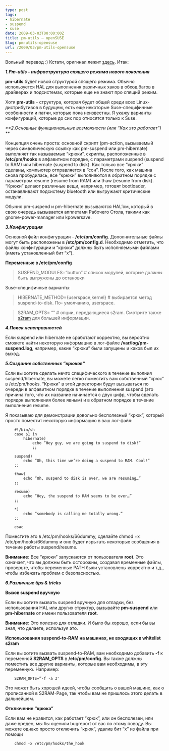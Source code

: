 ```yaml
---
type: post
tags:
- hibernate
- suspend
- suse
date: 2009-03-03T00:00:00Z
title: pm-utils — openSUSE
Slug: pm-utils-opensuse
url: /2009/03/pm-utils-opensuse
---
```


Вольный перевод :) Кстати, оригинал лежит [здесь](http://en.opensuse.org/Pm-utils_10.2). Итак:

_**1.Pm-utils - инфраструктура спящего режима нового поколения**_

**pm-utils** будет новой структурой спящего режима. Обычно используется HAL для выполнения различных хаков в обход багов в драйверах и подсистемах, которые еще не знают про спящий режим.

Хотя **pm-utils** - структура, которая будет общей среди всех Linux-дистрибутивов в будущем, есть еще некоторые Suse-специфичные особенности и
патчи, которые пока неизвестны. Я укажу варианты конфигураций, которые до сих
пор относятся только к Suse.

_**2.Основные функциональные возможности (или “Как это работает”) **_

Концепция очень проста: основной скрипт (pm-action, вызываемый через
символическую ссылку как pm-suspend или pm-hibernate) выполняет так называемые
“крюки”, скрипты, расположенные в **/etc/pm/hooks** в алфавитном порядке, с
параметрами suspend (suspend to RAM) или hibernate (suspend to disk). Как
только все “крюки” сделаны, компьютер отправляется в “сон”. После того, как
машина снова пробудилась, все “крюки” выполняются в обратном порядке с
параметром resume (resume from RAM) или thaw (resume from disk). “Крюки”
делают различные вещи, например, готовят bootloader, останавливают подсистему
bluetooth или выгружают критические модули.

Обычно pm-suspend и pm-hibernate вызываются HAL’ом, который в свою очередь
вызывается апплетами Рабочего Стола, такими как gnome-power-manager или
kpowersave.

_**3.Конфигурация**_

Основной файл конфигурации - **/etc/pm/config**. Дополнительные файлы могут
быть расположены в **/etc/pm/config.d**. Необходимо отметить, что файлы
конфигурации и “крюки” должны быть исполняемыми файлами (иметь установленный
бит “x”).

**Переменные в /etc/pm/config**

> SUSPEND_MODULES=”button” # список модулей, которые должны быть выгружены до
остановки

Suse-специфичные варианты:

> HIBERNATE_METHOD={userspace,kernel} # выбирается метод suspend-to-disk. По-
умолчанию, userspace.

>

> S2RAM_OPTS= “” # опции, передающиеся s2ram. Смотрите также
[s2ram](http://en.opensuse.org/S2ram) для большей информации.

_**4.Поиск неисправностей**_

Если suspend или hibernate не сработают корректно, вы вероятно сможете найти
некоторую информацию в лог-файле **/var/log/pm-suspend.log**, например, какие
“крюки” были запущены и каков был их выход.

_**5.Создание собственных “крюков”**_

Если вы хотите сделать нечто специфического в течение выполния
suspend/hibernate, вы можете легко поместить вам собственный “крюк” в
/etc/pm/hooks. “Крюки” в этой директории будут вызываться по очереди в
алфавитном порядке в течение выполнения suspend (это причина того, что их
название начинается с двух цифр, чтобы сделать порядок выполнения более явным)
и в обратном порядке в течение выполнения resume.

Я показываю для демонстрации довольно бесполезный “крюк”, который просто
поместит некоторую информацию в ваш лог-файл:

		#!/bin/sh
		case $1 in
			hibernate)
				echo “Hey guy, we are going to suspend to disk!”
				;;

		suspend)
			echo “Oh, this time we’re doing a suspend to RAM. Cool!”
		;;

		thaw)
			echo “Oh, suspend to disk is over, we are resuming…”
		;;

		resume)
			echo “Hey, the suspend to RAM seems to be over…”
		;;

		*)
			echo “somebody is calling me totally wrong.”
		;;

		esac

Поместите это в /etc/pm/hooks/66dummy, сделайте chmod +x /etc/pm/hooks/66dummy
и оно будет изрыгать некоторые ссобщения в течение работы suspend/resume.

**Внимание:** Все “крюки” запускаются от пользователя **root**. Это означает, что вы должны быть осторожны, создавая временные файлы, проверьте, чтобы переменные PATH были установлены корректно и т.д., чтобы избежать проблем с безопасностью.

_**6.Различные tips & tricks**_

**Вызов suspend вручную**

Если вы хотите вызвать suspend вручную для отладки, без использования HAL или
других структур, вызывайте **pm-suspend** или **pm-hibernate** от имени
пользователя **root**.

**Внимание:** Это полезно для отладки. И было бы хорошо, если бы вы знал, что делаете, используя это.

**Использования suspend-to-RAM на машинах, не входящих в whitelist s2ram**

Если вы хотите вызвать suspend-to-RAM, вам необходимо добавить **-f** к
переменной **S2RAM_OPTS** в **/etc/pm/config**. Вы также должны поместить все
другие варианты, которые вам необходимы, в эту переменную. Например:

		S2RAM_OPTS=”-f -a 3″

Это может быть хорошей идеей, чтобы сообщить о вашей машине, как о прописанной
в S2RAM-Page, так чтобы вам не пришлось этого делать в дальнейшем.

**Отключение “крюка”**

Если вам не нравится, как работает “крюк”, или он бесполезен, или даже вреден,
мы бы оценили bugreport от вас по этому поводу. Вы можете однако просто
отключить “крюк”, удалив бит “x” из файла при помощи

		chmod -x /etc/pm/hooks/the_hook

